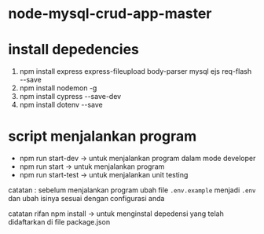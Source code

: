 # node-mysql-crud-app-master

# install depedencies

1. npm install express express-fileupload body-parser mysql ejs req-flash --save
2. npm install nodemon -g
3. npm install cypress --save-dev
4. npm install dotenv --save

# script menjalankan program

- npm run start-dev -> untuk menjalankan program dalam mode developer
- npm run start -> untuk menjalankan program
- npm run start-test -> untuk menjalankan unit testing

catatan : sebelum menjalankan program ubah file `.env.example` menjadi `.env` dan ubah isinya sesuai dengan configurasi anda

catatan rifan
npm install -> untuk menginstal depedensi yang telah didaftarkan di file package.json
